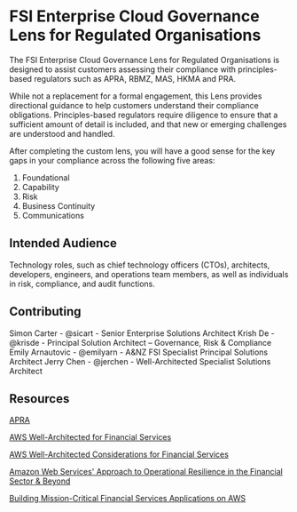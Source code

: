 # FSI Enterprise Cloud Governance Lens for Regulated Organisations

The FSI Enterprise Cloud Governance Lens for Regulated Organisations is designed to assist customers
assessing their compliance with principles-based regulators such as APRA, RBMZ, MAS, HKMA and PRA.

While not a replacement for a formal engagement, this Lens provides directional guidance
to help customers understand their compliance obligations. Principles-based regulators require 
diligence to ensure that a sufficient amount of detail is included, and that new or
 emerging challenges are understood and handled.

After completing the custom lens, you will have a good sense for the key gaps in your compliance across the following five areas:

1. Foundational
2. Capability
3. Risk
4. Business Continuity
5. Communications

## Intended Audience

Technology roles, such as chief technology officers (CTOs), architects, developers, engineers, and operations team members, as well as individuals in risk, compliance, and audit functions.

## Contributing

Simon Carter - @sicart - Senior Enterprise Solutions Architect
Krish De - @krisde - Principal Solution Architect – Governance, Risk & Compliance
Emily Arnautovic - @emilyarn - A&NZ FSI Specialist Principal Solutions Architect 
Jerry Chen - @jerchen - Well-Architected Specialist Solutions Architect

## Resources

[APRA](https://www.apra.gov.au/)

[AWS Well-Architected for Financial Services](https://aws.amazon.com/blogs/architecture/aws-well-architected-for-financial-services/)

[AWS Well-Architected Considerations for Financial Services](https://w.amazon.com/bin/view/AWS_Training_and_Certification/Curriculum/Teams/Curation/CourseTemplates/WA-Considerations-FSI-Lens/)

[Amazon Web Services' Approach to Operational Resilience in the Financial Sector & Beyond](https://docs.aws.amazon.com/whitepapers/latest/aws-operational-resilience/aws-operational-resilience.html)

[Building Mission-Critical Financial Services Applications on AWS](https://d1.awsstatic.com/Industries/Financial%20Services/Overview/Resilient%20Applications%20on%20AWS%20for%20Financial%20Services.pdf)
